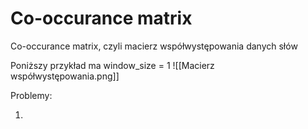 # Co-occurance matrix

Co-occurance matrix, czyli macierz współwystępowania danych słów

Poniższy przykład ma window_size = 1
![[Macierz współwystępowania.png]]

Problemy:

1. 